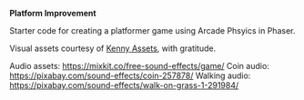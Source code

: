 **Platform Improvement**

Starter code for creating a platformer game using Arcade Phsyics in Phaser.

Visual assets courtesy of [Kenny Assets](https://kenney.nl/assets), with gratitude.

Audio assets: https://mixkit.co/free-sound-effects/game/
Coin audio: https://pixabay.com/sound-effects/coin-257878/
Walking audio: https://pixabay.com/sound-effects/walk-on-grass-1-291984/